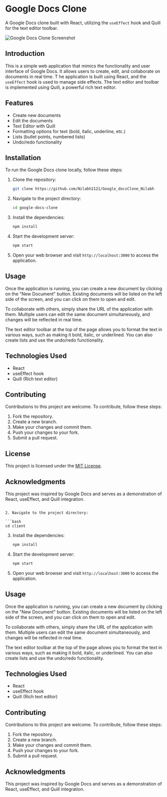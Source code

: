 # Google Docs Clone

A Google Docs clone built with React, utilizing the `useEffect` hook and Quill for the text editor toolbar.

![Google Docs Clone Screenshot](screenshot.png)




## Introduction

This is a simple web application that mimics the functionality and user interface of Google Docs. It allows users to create, edit, and collaborate on documents in real time. T
he application is built using React, and the `useEffect` hook is used to manage side effects. 
The text editor and toolbar is implemented using Quill, a powerful rich text editor.

## Features

- Create new documents
- Edit the documents
- Text Editor with Quill
- Formatting options for text (bold, italic, underline, etc.)
- Lists (bullet points, numbered lists)
- Undo/redo functionality

## Installation

To run the Google Docs clone locally, follow these steps:

1. Clone the repository:

   ```bash
   git clone https://github.com/Nilabh2121/Google_docsClone_Nilabh
   ```

2. Navigate to the project directory:

   ```bash
   cd google-docs-clone
   ```

3. Install the dependencies:

   ```bash
   npm install
   ```

4. Start the development server:

   ```bash
   npm start
   ```

5. Open your web browser and visit `http://localhost:3000` to access the application.

## Usage

Once the application is running, you can create a new document by clicking on the "New Document" button. Existing documents will be listed on the left side of the screen, and you can click on them to open and edit.

To collaborate with others, simply share the URL of the application with them. Multiple users can edit the same document simultaneously, and changes will be reflected in real time.

The text editor toolbar at the top of the page allows you to format the text in various ways, such as making it bold, italic, or underlined. You can also create lists and use the undo/redo functionality.

## Technologies Used

- React
- useEffect hook
- Quill (Rich text editor)

## Contributing

Contributions to this project are welcome. To contribute, follow these steps:

1. Fork the repository.
2. Create a new branch.
3. Make your changes and commit them.
4. Push your changes to your fork.
5. Submit a pull request.

## License

This project is licensed under the [MIT License](LICENSE).

## Acknowledgments

This project was inspired by Google Docs and serves as a demonstration of React, useEffect, and Quill integration.
   ```

2. Navigate to the project directory:

   ```bash
   cd client
   ```

3. Install the dependencies:

   ```bash
   npm install
   ```

4. Start the development server:

   ```bash
   npm start
   ```

5. Open your web browser and visit `http://localhost:3000` to access the application.

## Usage

Once the application is running, you can create a new document by clicking on the "New Document" button. Existing documents will be listed on the left side of the screen, and you can click on them to open and edit.

To collaborate with others, simply share the URL of the application with them. Multiple users can edit the same document simultaneously, and changes will be reflected in real time.

The text editor toolbar at the top of the page allows you to format the text in various ways, such as making it bold, italic, or underlined. You can also create lists and use the undo/redo functionality.

## Technologies Used

- React
- useEffect hook
- Quill (Rich text editor)

## Contributing

Contributions to this project are welcome. To contribute, follow these steps:

1. Fork the repository.
2. Create a new branch.
3. Make your changes and commit them.
4. Push your changes to your fork.
5. Submit a pull request.

## Acknowledgments

This project was inspired by Google Docs and serves as a demonstration of React, useEffect, and Quill integration.

